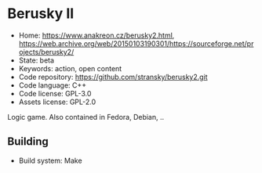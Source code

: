 # Berusky II

- Home: https://www.anakreon.cz/berusky2.html, https://web.archive.org/web/20150103190301/https://sourceforge.net/projects/berusky2/
- State: beta
- Keywords: action, open content
- Code repository: https://github.com/stransky/berusky2.git
- Code language: C++
- Code license: GPL-3.0
- Assets license: GPL-2.0

Logic game.
Also contained in Fedora, Debian, ..

## Building

- Build system: Make
